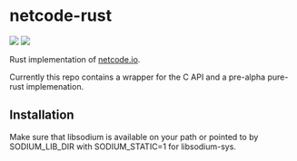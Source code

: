 # netcode-rust
[![](http://meritbadge.herokuapp.com/netcode)](https://crates.io/crates/netcode)
![](https://docs.rs/netcode/badge.svg)

Rust implementation of [netcode.io](https://github.com/networkprotocol/netcode.io).

Currently this repo contains a wrapper for the C API and a pre-alpha pure-rust implemenation.

## Installation

Make sure that libsodium is available on your path or pointed to by SODIUM_LIB_DIR with SODIUM_STATIC=1 for libsodium-sys.
